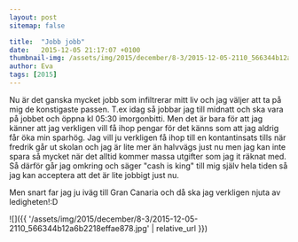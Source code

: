 ```yaml
---
layout: post
sitemap: false

title:  "Jobb jobb"
date:   2015-12-05 21:17:07 +0100
thumbnail-img: /assets/img/2015/december/8-3/2015-12-05-2110_566344b12a6b2218effae878.jpg
author: Eva
tags: [2015]
---
```


Nu är det ganska mycket jobb som infiltrerar mitt liv och jag väljer att ta på mig de konstigaste passen. T.ex idag så jobbar jag till midnatt och ska vara på jobbet och öppna kl 05:30 imorgonbitti. Men det är bara för att jag känner att jag verkligen vill få ihop pengar för det känns som att jag aldrig får öka min sparhög. Jag vill ju verkligen få ihop till en kontantinsats tills när fredrik går ut skolan och jag är lite mer än halvvägs just nu men jag kan inte spara så mycket när det alltid kommer massa utgifter som jag it räknat med. Så därför går jag omkring och säger "cash is king" till mig själv hela tiden så jag kan acceptera att det är lite jobbigt just nu. 

Men snart far jag ju iväg till Gran Canaria och då ska jag verkligen njuta av ledigheten!:D

![]({{ '/assets/img/2015/december/8-3/2015-12-05-2110_566344b12a6b2218effae878.jpg'  | relative_url }})

